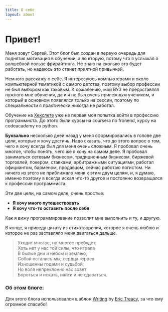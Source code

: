 ```yaml
---
title: О себе
layout: about
---
```


# Привет!


Меня зовут Сергей. Этот блог был создан в первую очередь для поднятия мотивация в обучении, а во вторую, потому что я услышал о волшебной пользе фрирайтинга. Не знаю на сколько это будет работать, но надеюсь это станет приятной привычкой.

Немного расскажу о себе. Я интересуюсь компьютерами и около компьютерной тематикой с самого детства, поэтому выбор профессии не был выбором как таковым. К сожалению, мой ВУЗ не предоставлял нужного мне обучения, да и я не был очень прилежным учеником, и который в основном появлялся только на сессии, поэтому по специальности я практически никогда не работал.

Обучение на [Хекслете](http://hexlet.io) уже не первая моя попытка войти в профессию программиста. До этого были курсы на coursera по fronend, курсу на codeacademy по python.

**Буквально** несколько дней назад у меня сформировались в голове две цели, которые я хочу достичь. Надо сказать, что до этого вопрос о том, чего я хочу всегда был для меня очень сложным. Я пробовал очень многое, чтобы понять, чего же я хочу на самом деле. Я пробовал заниматься сетевым бизнесом, традиционным бизнесом, биржевой торговлей, покером, ставками, арбитражными ситуациями, работал официантом, барменом, продавцом, сейчас работаю логистом. Ни ничего из этого не приближало меня к этим двум целям, и, я думаю, именно поэтому я всегда искал что-то другое и постоянно возвращался к профессии программиста.
   
   
Эти две цели, на самом деле, очень простые:  

+ **Я хочу много путешествовать**
+ **Я хочу что-то оставить после себя**   


Как я вижу программирование позволит мне выполнить и ту, и другую.

В конце, я приведу цитату из стихотворения, которое я очень люблю и которое не раз заставляло меня двигаться дальше.

>Уходит многое, но многое пребудет;   
Хоть нет у нас той силы, что играла   
В былые дни и небом и землею,   
Собой остались мы; сердца героев   
Изношенны годами и судьбой,   
Но воля непреклонно нас зовет   
Бороться и искать, найти и не сдаваться.



### Об этом блоге:

Для этого блога использовался шаблон [Writing](https://github.com/erictreacy/blog.erictreacy.github.io) by [Eric Treacy](https://erictreacy.me/), за что ему огромное спасибо!

